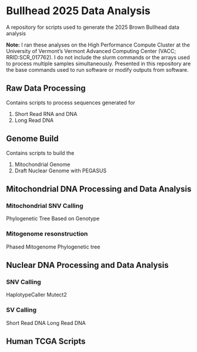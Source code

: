 # Bullhead 2025 Data Analysis
A repository for scripts used to generate the 2025 Brown Bullhead data analysis

**Note:** I ran these analyses on the High Performance Compute Cluster at the University of Vermont’s Vermont Advanced Computing Center (VACC; RRID:SCR_017762).  I do not include the slurm commands or the arrays used to process multiple samples simultaneously. Presented in this repository are the base commands used to run software or modify outputs from software.

## Raw Data Processing
Contains scripts to process sequences generated for
1. Short Read RNA and DNA
2. Long Read DNA

## Genome Build
Contains scripts to build the 
1. Mitochondrial Genome
2. Draft Nuclear Genome with PEGASUS

## Mitochondrial DNA Processing and Data Analysis
### Mitochondrial SNV Calling
Phylogenetic Tree Based on Genotype
### Mitogenome resonstruction
Phased Mitogenome Phylogenetic tree

## Nuclear DNA Processing and Data Analysis
### SNV Calling
HaplotypeCaller
Mutect2
### SV Calling
Short Read DNA
Long Read DNA

## Human TCGA Scripts
